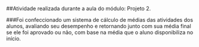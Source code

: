 ##Atividade realizada durante a aula do módulo: Projeto 2.

###Foi confeccionado um sistema de cálculo de médias das atividades dos alunos, avaliando seu desempenho e retornando junto com sua média final se ele foi aprovado ou não, com base na média que o aluno disponibiliza no início.
